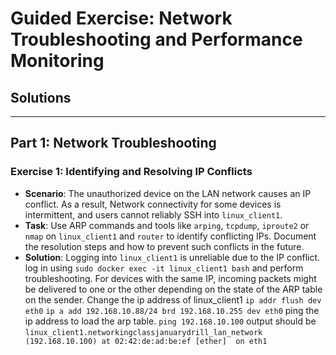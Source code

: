
# Guided Exercise: Network Troubleshooting and Performance Monitoring

## Solutions

---

## Part 1: Network Troubleshooting

### Exercise 1: Identifying and Resolving IP Conflicts
- **Scenario**: The unauthorized device on the LAN network causes an IP conflict. As a result, Network connectivity for some devices is intermittent, and users cannot reliably SSH into `linux_client1`. 
- **Task**: Use ARP commands and tools like `arping`, `tcpdump`, `iproute2` or `nmap` on `linux_client1` and `router` to identify conflicting IPs. Document the resolution steps and how to prevent such conflicts in the future.
- **Solution**: Logging into `linux_client1` is unreliable due to the IP conflict. log in using `sudo docker exec -it linux_client1 bash` and perform troubleshooting. 
For devices with the same IP, incoming packets might be delivered to one or the other depending on the state of the ARP table on the sender. 
Change the ip address of linux_client1
`ip addr flush dev eth0`
`ip a add 192.168.10.88/24 brd 192.168.10.255 dev eth0` 
ping the ip address to load the arp table.
`ping 192.168.10.100`
output should be 
`linux_client1.networkingclassjanuarydrill_lan_network (192.168.10.100) at 02:42:de:ad:be:ef [ether]  on eth1`
